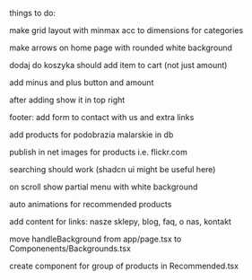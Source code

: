 things to do:

make grid layout with minmax acc to dimensions for categories

make arrows on home page with rounded white background

dodaj do koszyka should add item to cart (not just amount)

add minus and plus button and amount

after adding show it in top right

footer: add form to contact with us and extra links

add products for podobrazia malarskie in db

publish in net images for products i.e. flickr.com

searching should work (shadcn ui might be useful here)

on scroll show partial menu with white background

auto animations for recommended products

add content for links: nasze sklepy, blog, faq, o nas, kontakt

move handleBackground from app/page.tsx to Componenents/Backgrounds.tsx

create component for group of products in Recommended.tsx
